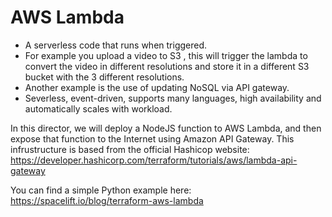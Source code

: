 # AWS Lambda

- A serverless code that runs when triggered.
- For example you upload a video to S3	, this will trigger the lambda to convert the video in different resolutions and store it in a different S3 bucket with the 3 different resolutions. 
- Another example is the use of updating NoSQL via API gateway.
- Severless, event-driven, supports many languages, high availability and automatically scales with workload.

In this director, we will deploy a NodeJS function to AWS Lambda, and then expose that function to the Internet using Amazon API Gateway. This infrustructure is based from the official Hashicop website: https://developer.hashicorp.com/terraform/tutorials/aws/lambda-api-gateway

You can find a simple Python example here: https://spacelift.io/blog/terraform-aws-lambda